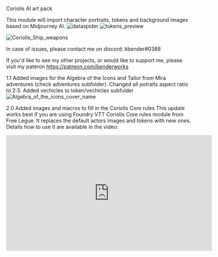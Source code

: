 Coriolis AI art pack

This module will import character portraits, tokens and background images based on Midjourney AI.
![dataspider](https://github.com/kbender84/coriolis-kbender-ai-art-pack/assets/66570321/114a9ca1-5c34-4120-9f4a-85c62898e4cb)
![tokens_preview](https://github.com/kbender84/coriolis-kbender-ai-art-pack/assets/66570321/d7b29c49-dcc9-4b7b-8afd-e4df13aaa968)

![Coriolis_Ship_weapons](https://github.com/kbender84/coriolis-kbender-ai-art-pack/assets/66570321/b188d604-85bc-4c04-9e35-ed95a145d9c1)

In case of issues, please contact me on discord: kbender#0388

If you'd like to see my other projects, or would like to support me, please visit my pateron https://patreon.com/benderworks

1.1 Added images for the Algebra of the Icons and Tailor from Mira adventures (check adventures subfolder). Changed all potraits aspect ratio to 2:3. Added vechicles to token/vechicles subfulder
![Algebra_of_the_icons_cover_name](https://github.com/kbender84/coriolis-kbender-ai-art-pack/assets/66570321/800e8c7b-3cf7-4f09-ae8f-d9188e263550)

2.0 Added images and macros to fill in the Coriolis Core rules
This update works best if you are using Foundry VTT Coriolis Core rules module from Free Legue.
It replaces the default actors images and tokens with new ones.
Details how to use it are available in the video: 
<iframe width="560" height="315" src="https://www.youtube.com/embed/avKz-qB8ZjA?si=8MqA8NZRxBWiCE-0" title="YouTube video player" frameborder="0" allow="accelerometer; autoplay; clipboard-write; encrypted-media; gyroscope; picture-in-picture; web-share" allowfullscreen></iframe>
